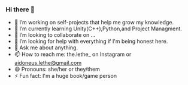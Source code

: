 ### Hi there 👋

<!--
**4idoneus/4idoneus** is a ✨ _special_ ✨ repository because its `README.md` (this file) appears on your GitHub profile.

Here are some ideas to get you started:
-->
- 🔭 I’m working on self-projects that help me grow my knowledge.
- 🌱 I’m currently learning Unity(C++),Python,and Project Managment.
- 👯 I’m looking to collaborate on ...
- 🤔 I’m looking for help with everything if I'm being honest here.
- 💬 Ask me about anything.
- 📫 How to reach me: the.lethe_ on Instagram or aidoneus.lethe@gmail.com
- 😄 Pronouns: she/her or they/them
- ⚡ Fun fact: I'm a huge book/game person


